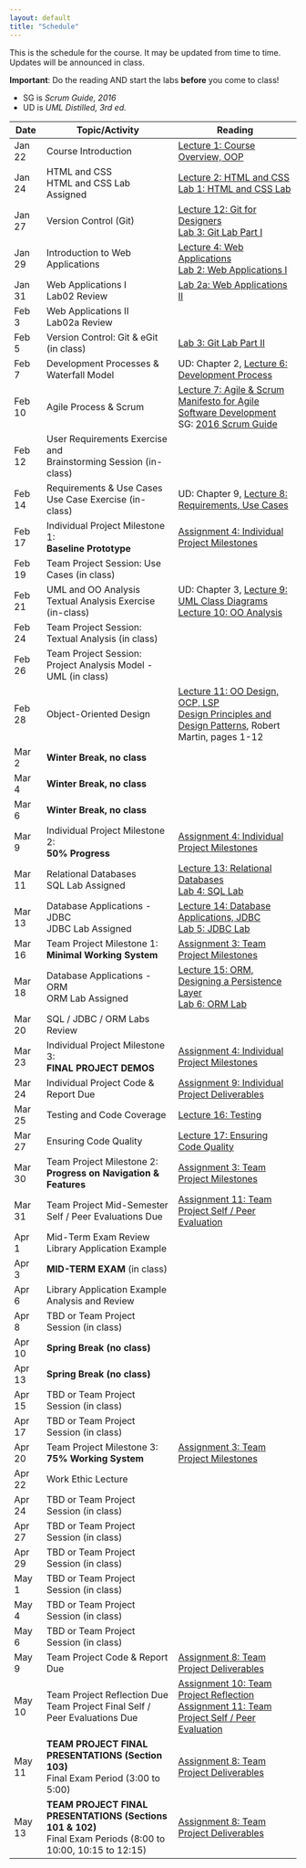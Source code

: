 ```yaml
---
layout: default
title: "Schedule"
---
```


This is the schedule for the course.  It may be updated from time to time.  Updates will be announced in class.

**Important**: Do the reading AND start the labs **before** you come to class!

* SG is *Scrum Guide, 2016*
* UD is *UML Distilled, 3rd ed.*

Date   | Topic/Activity | Reading
------ | -------------- | -------
Jan 22 | Course Introduction | [Lecture 1: Course Overview, OOP](lectures/lecture01.html)
Jan 24 | HTML and CSS<br> HTML and CSS Lab Assigned | [Lecture 2: HTML and CSS](lectures/lecture02.html)<br> [Lab 1: HTML and CSS Lab](./labs/lab01.html)
Jan 27 | Version Control (Git) | [Lecture 12: Git for Designers](https://web.archive.org/web/20150301060509/http://hoth.entp.com/output/git_for_designers.html)<br>  [Lab 3: Git Lab Part I](./labs/lab03.html)
Jan 29 | Introduction to Web Applications | [Lecture 4: Web Applications](lectures/lecture04.html) <br>  [Lab 2: Web Applications I](./labs/lab02.html)
Jan 31 | Web Applications I <br> Lab02 Review | [Lab 2a: Web Applications II](./labs/lab02a.html)
Feb 3  | Web Applications II <br> Lab02a Review |
Feb 5  | Version Control: Git & eGit (in class) | [Lab 3: Git Lab Part II](./labs/lab03.html)
Feb 7  | Development Processes & Waterfall Model | UD: Chapter 2, [Lecture 6: Development Process](lectures/lecture06.html)
Feb 10 | Agile Process & Scrum | [Lecture 7: Agile & Scrum](lectures/lecture07.html)<br>[Manifesto for Agile Software Development](http://www.agilemanifesto.org/)<br> SG: [2016 Scrum Guide](lectures/lecture07/2016_Scrum_Guide_US.pdf)
Feb 12  | User Requirements Exercise and <br> Brainstorming Session (in-class) | 
Feb 14 | Requirements & Use Cases<br>Use Case Exercise (in-class) | UD: Chapter 9, [Lecture 8: Requirements, Use Cases](lectures/lecture08.html)
Feb 17 | Individual Project Milestone 1:<br> **Baseline Prototype** | [Assignment 4: Individual Project Milestones](assign/assign04.html)
Feb 19 | Team Project Session: Use Cases (in class) | 
Feb 21 | UML and OO Analysis<br>Textual Analysis Exercise (in-class) | UD: Chapter 3, [Lecture 9: UML Class Diagrams](lectures/lecture09.html)<br> [Lecture 10: OO Analysis](lectures/lecture10.html)
Feb 24 | Team Project Session: Textual Analysis (in class) | 
Feb 26 | Team Project Session: Project Analysis Model - UML (in class)
Feb 28 | Object-Oriented Design | [Lecture 11: OO Design, OCP, LSP](lectures/lecture11.html)<br> [Design Principles and Design Patterns](lectures/lecture11/Principles_and_Patterns.pdf), Robert Martin, pages 1-12
Mar 2  | **Winter Break, no class**
Mar 4  | **Winter Break, no class**
Mar 6  | **Winter Break, no class**
Mar 9  | Individual Project Milestone 2:<br> **50% Progress** | [Assignment 4: Individual Project Milestones](assign/assign04.html)
Mar 11 | Relational Databases<br> SQL Lab Assigned | [Lecture 13: Relational Databases](lectures/lecture13.html)<br> [Lab 4: SQL Lab](./labs/lab04.html)
Mar 13 | Database Applications - JDBC<br> JDBC Lab Assigned | [Lecture 14: Database Applications, JDBC](lectures/lecture14.html)<br> [Lab 5: JDBC Lab](./labs/lab05.html)
Mar 16 | Team Project Milestone 1:<br> **Minimal Working System** | [Assignment 3: Team Project Milestones](assign/assign03.html)
Mar 18 | Database Applications - ORM <br> ORM Lab Assigned | [Lecture 15: ORM, Designing a Persistence Layer](lectures/lecture15.html)<br> [Lab 6: ORM Lab](./labs/lab06.html)
Mar 20 | SQL / JDBC / ORM Labs Review
Mar 23 | Individual Project Milestone 3:<br> **FINAL PROJECT DEMOS** | [Assignment 4: Individual Project Milestones](assign/assign04.html)
Mar 24 | Individual Project Code & Report Due | [Assignment 9: Individual Project Deliverables](assign/assign09.html)
Mar 25 | Testing and Code Coverage | [Lecture 16: Testing](lectures/lecture16.html)
Mar 27 | Ensuring Code Quality | [Lecture 17: Ensuring Code Quality](lectures/lecture17.html) 
Mar 30 | Team Project Milestone 2:<br> **Progress on Navigation & Features** | [Assignment 3: Team Project Milestones](assign/assign03.html)
Mar 31 | Team Project Mid-Semester Self / Peer Evaluations Due | [Assignment 11: Team Project Self / Peer Evaluation](assign/assign11.html)
Apr 1  | Mid-Term Exam Review <br> Library Application Example 
Apr 3  | **MID-TERM EXAM** (in class)
Apr 6  | Library Application Example Analysis and Review
Apr 8  | TBD or Team Project Session (in class)
Apr 10 | **Spring Break (no class)**
Apr 13 | **Spring Break (no class)**
Apr 15 | TBD or Team Project Session (in class)
Apr 17 | TBD or Team Project Session (in class)
Apr 20 | Team Project Milestone 3:<br> **75% Working System** | [Assignment 3: Team Project Milestones](assign/assign03.html)
Apr 22 | Work Ethic Lecture
Apr 24 | TBD or Team Project Session (in class)
Apr 27 | TBD or Team Project Session (in class)
Apr 29 | TBD or Team Project Session (in class)
May 1  | TBD or Team Project Session (in class)
May 4  | TBD or Team Project Session (in class)
May 6  | TBD or Team Project Session (in class)
May 9  | Team Project Code & Report Due | [Assignment 8: Team Project Deliverables](assign/assign08.html)
May 10 | Team Project Reflection Due<br>Team Project Final Self / Peer Evaluations Due | [Assignment 10: Team Project Reflection](assign/assign10.html)<br> [Assignment 11: Team Project Self / Peer Evaluation](assign/assign11.html)
May 11 | **TEAM PROJECT FINAL PRESENTATIONS (Section 103)**<br>Final Exam Period (3:00 to 5:00) | [Assignment 8: Team Project Deliverables](assign/assign08.html)
May 13 | **TEAM PROJECT FINAL PRESENTATIONS (Sections 101 & 102)**<br>Final Exam Periods (8:00 to 10:00, 10:15 to 12:15) | [Assignment 8: Team Project Deliverables](assign/assign08.html)

<!-- Commenting out rest of schedule until it's needed - and the dates will change, anyway
-->